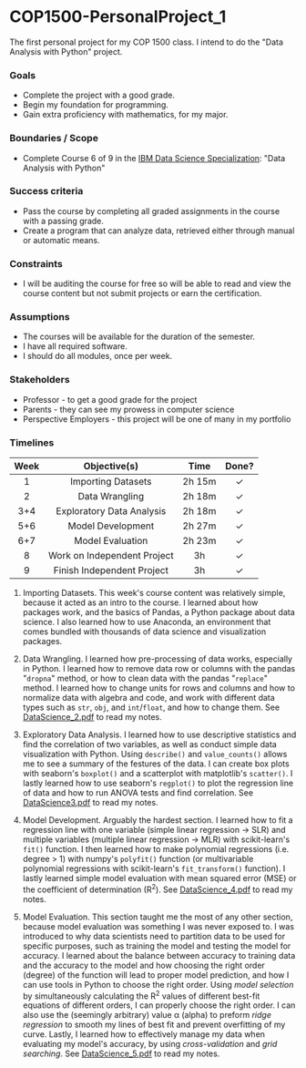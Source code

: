 # COP1500-PersonalProject_1
The first personal project for my COP 1500 class.
I intend to do the "Data Analysis with Python" project.

### Goals
- Complete the project with a good grade.
- Begin my foundation for programming.
- Gain extra proficiency with mathematics, for my major.

### Boundaries / Scope
- Complete Course 6 of 9 in the [IBM Data Science Specialization](https://www.coursera.org/specializations/ibm-data-science): "Data Analysis with Python"

### Success criteria
- Pass the course by completing all graded assignments in the course with a passing grade.
- Create a program that can analyze data, retrieved either through manual or automatic means. 

### Constraints
- I will be auditing the course for free so will be able to read and view the course content but not submit projects or earn the certification.

### Assumptions
- The courses will be available for the duration of the semester.
-   I have all required software.
-   I should do all modules, once per week.

### Stakeholders
- Professor -  to get a good grade for the project
- Parents - they can see my prowess in computer science
- Perspective Employers - this project will be one of many in my portfolio

### Timelines
| Week |         Objective(s)        |Time    | Done? |
|:----:|:---------------------------:|:------:|:-----:|
|   1  | Importing Datasets          | 2h 15m |   ✓   |
|   2  | Data Wrangling              | 2h 18m |   ✓   |
| 3+4  | Exploratory Data Analysis   | 2h 18m |   ✓   |
| 5+6  | Model Development           | 2h 27m |   ✓   |
| 6+7  | Model Evaluation            | 2h 23m |   ✓   |
|   8  | Work on Independent Project | 3h     |   ✓   |
|   9  | Finish Independent Project  | 3h     |   ✓   |

 1. Importing Datasets. This week's course content was relatively simple, because it acted as an intro to the course. I learned about how packages work, and the basics of Pandas, a Python package about data science. I also learned how to use Anaconda, an environment that comes bundled with thousands of data science and visualization packages.
 2. Data Wrangling. I learned how pre-processing of data works, especially in Python. I learned how to remove data row or columns with the pandas "`dropna`" method, or how to clean data with the pandas "`replace`" method. I learned how to change units for rows and columns and how to normalize data with algebra and code, and work with different data types such as `str`, `obj`, and `int`/`float`, and how to change them. See [DataScience_2.pdf](https://github.com/bstacy0015/COP1500-PersonalProject_1/blob/master/DataScience_2.pdf) to read my notes.
 3. Exploratory Data Analysis. I learned how to use descriptive statistics and find the correlation of two variables, as well as conduct simple data visualization with Python. Using `describe()` and `value_counts()` allows me to see a summary of the festures of the data. I can create box plots with seaborn's `boxplot()` and a scatterplot with matplotlib's `scatter()`. I lastly learned how to use seaborn's `regplot()` to plot the regression line of data and how to run ANOVA tests and find correlation. See [DataScience3.pdf](https://github.com/bstacy0015/COP1500-PersonalProject_1/blob/master/DataScience_3.pdf) to read my notes.
 
 4. Model Development. Arguably the hardest section. I learned how to fit a regression line with one variable (simple linear regression → SLR) and multiple variables (multiple linear regression → MLR) with scikit-learn's `fit()` function. I then learned how to make polynomial regressions (i.e. degree > 1) with numpy's `polyfit()` function (or multivariable polynomial regressions with scikit-learn's `fit_transform()` function). I lastly learned simple model evaluation with mean squared error (MSE) or the coefficient of determination (R<sup>2</sup>). See [DataScience_4.pdf](https://github.com/bstacy0015/COP1500-PersonalProject_1/blob/master/DataScience_4.pdf) to read my notes.
 5. Model Evaluation. This section taught me the most of any other section, because model evaluation was something I was never exposed to. I was introduced to why data scientists need to partition data to be used for specific purposes, such as training the model and testing the model for accuracy. I learned about the balance between accuracy to training data and the accuracy to the model and how choosing the right order (degree) of the function will lead to proper model prediction, and how I can use tools in Python to choose the right order. Using *model selection* by simultaneously calculating the R<sup>2</sup> values of different best-fit equations of different orders, I can properly choose the right order. I can also use the (seemingly arbitrary) value α (alpha) to preform *ridge regression* to smooth my lines of best fit and prevent overfitting of my curve. Lastly, I learned how to effectively manage my data when evaluating my model's accuracy, by using *cross-validation* and *grid searching*. See [DataScience_5.pdf](https://github.com/bstacy0015/COP1500-PersonalProject_1/blob/master/DataScience_5.pdf) to read my notes.
